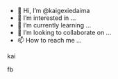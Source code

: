 - 👋 Hi, I’m @kaigexiedaima
- 👀 I’m interested in ...
- 🌱 I’m currently learning ...
- 💞️ I’m looking to collaborate on ...
- 📫 How to reach me ...

<!---
kaigexiedaima/kaigexiedaima is a ✨ special ✨ repository because its `README.md` (this file) appears on your GitHub profile.
You can click the Preview link to take a look at your changes.
--->kai
fb
